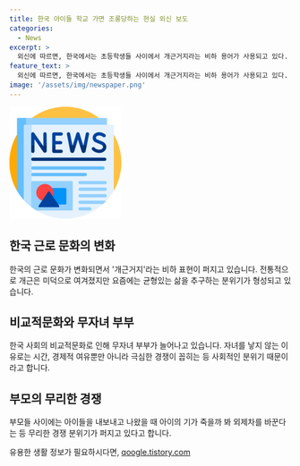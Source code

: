 ```yaml
---
title: 한국 아이들 학교 가면 조롱당하는 현실 외신 보도
categories:
  - News
excerpt: >
  외신에 따르면, 한국에서는 초등학생들 사이에서 개근거지라는 비하 용어가 사용되고 있다. 이 용어는 학기 중 해외여행을 못 가는 아이들을 조롱하는 말로, 한국의 극심한 비교 문화와 관련되어 있다고 한다. 최근에는 워라밸을 중시하는 분위기가 형성되며, 개근을 평가하는 시선이 변하고 있다고 보도되었다. 이에 대한 아버지의 사례를 소개하며 한국 사회의 비교 문화를 비판하는 목소리도 나왔다. 해당 부분은 특히 외신에서 큰 관심을 끈 포인트로 보인다.
feature_text: >
  외신에 따르면, 한국에서는 초등학생들 사이에서 개근거지라는 비하 용어가 사용되고 있다. 이 용어는 학기 중 해외여행을 못 가는 아이들을 조롱하는 말로, 한국의 극심한 비교 문화와 관련되어 있다고 한다. 최근에는 워라밸을 중시하는 분위기가 형성되며, 개근을 평가하는 시선이 변하고 있다고 보도되었다. 이에 대한 아버지의 사례를 소개하며 한국 사회의 비교 문화를 비판하는 목소리도 나왔다. 해당 부분은 특히 외신에서 큰 관심을 끈 포인트로 보인다.
image: '/assets/img/newspaper.png'
---
```


<p><img src="/assets/img/newspaper.png" alt="kimp 속보" /></p>

<h2 data-ke-size="size26">한국 근로 문화의 변화</h2>

<p data-ke-size="size16">한국의 근로 문화가 변화되면서 '개근거지'라는 비하 표현이 퍼지고 있습니다. 전통적으로 개근은 미덕으로 여겨졌지만 요즘에는 균형있는 삶을 추구하는 분위기가 형성되고 있습니다.</p>

<h2 data-ke-size="size26">비교적문화와 무자녀 부부</h2>

<p data-ke-size="size16">한국 사회의 비교적문화로 인해 무자녀 부부가 늘어나고 있습니다. 자녀를 낳지 않는 이유로는 시간, 경제적 여유뿐만 아니라 극심한 경쟁이 꼽히는 등 사회적인 분위기 때문이라고 합니다.</p>

<h2 data-ke-size="size26">부모의 무리한 경쟁</h2>

<p data-ke-size="size16">부모들 사이에는 아이들을 내보내고 나왔을 때 아이의 기가 죽을까 봐 외제차를 바꾼다는 등 무리한 경쟁 분위기가 퍼지고 있다고 합니다.</p>
유용한 생활 정보가 필요하시다면, <a href="https://qoogle.tistory.com" rel="dofollow">qoogle.tistory.com</a>


